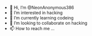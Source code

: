 - 👋 Hi, I’m @NeonAnonymous386
- 👀 I’m interested in hacking 
- 🌱 I’m currently learning codeing 
- 💞️ I’m looking to collaborate on hacking
- 📫 How to reach me ...

<!---
NeonAnonymous386/NeonAnonymous386 is a ✨ special ✨ repository because its `README.md` (this file) appears on your GitHub profile.
You can click the Preview link to take a look at your changes.
--->
